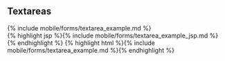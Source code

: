 <h2 class="section-subtitle">Textareas <span class='candidate'></span></h2>
{% include mobile/forms/textarea_example.md %}

<div class="doc-content j-code">
	{% highlight jsp %}{% include mobile/forms/textarea_example_jsp.md %}{% endhighlight %}
	{% highlight html %}{% include mobile/forms/textarea_example.md %}{% endhighlight %}
</div>
